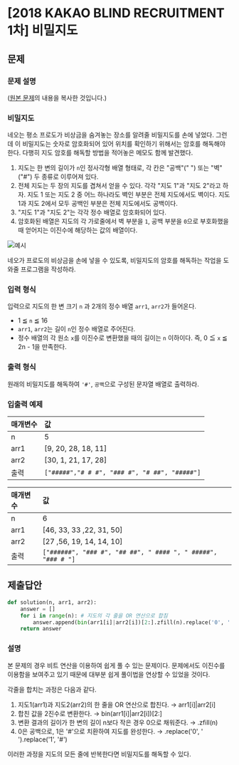 # [2018 KAKAO BLIND RECRUITMENT 1차] 비밀지도
## 문제
### 문제 설명
([원본 문제](https://programmers.co.kr/learn/courses/30/lessons/17681)의 내용을 복사한 것입니다.)

### 비밀지도
네오는 평소 프로도가 비상금을 숨겨놓는 장소를 알려줄 비밀지도를 손에 넣었다. 그런데 이 비밀지도는 숫자로 암호화되어 있어 위치를 확인하기 위해서는 암호를 해독해야 한다. 다행히 지도 암호를 해독할 방법을 적어놓은 메모도 함께 발견했다.

1. 지도는 한 변의 길이가 `n`인 정사각형 배열 형태로, 각 칸은 "공백"(" ") 또는 "벽"("#") 두 종류로 이루어져 있다.
2. 전체 지도는 두 장의 지도를 겹쳐서 얻을 수 있다. 각각 "지도 1"과 "지도 2"라고 하자. 지도 1 또는 지도 2 중 어느 하나라도 벽인 부분은 전체 지도에서도 벽이다. 지도 1과 지도 2에서 모두 공백인 부분은 전체 지도에서도 공백이다.
3. "지도 1"과 "지도 2"는 각각 정수 배열로 암호화되어 있다.
4. 암호화된 배열은 지도의 각 가로줄에서 벽 부분을 `1`, 공백 부분을 `0`으로 부호화했을 때 얻어지는 이진수에 해당하는 값의 배열이다.

![예시](https://user-images.githubusercontent.com/77680436/113509599-6f989800-9591-11eb-8881-60238d52f480.png)

네오가 프로도의 비상금을 손에 넣을 수 있도록, 비밀지도의 암호를 해독하는 작업을 도와줄 프로그램을 작성하라.

### 입력 형식
입력으로 지도의 한 변 크기 `n` 과 2개의 정수 배열 `arr1`, `arr2`가 들어온다.

* 1 ≦ `n` ≦ 16
* `arr1`, `arr2`는 길이 `n`인 정수 배열로 주어진다.
* 정수 배열의 각 원소 `x`를 이진수로 변환했을 때의 길이는 `n` 이하이다. 즉, 0 ≦ `x` ≦ 2n - 1을 만족한다.

### 출력 형식
원래의 비밀지도를 해독하여 `'#'`, `공백`으로 구성된 문자열 배열로 출력하라.

### 입출력 예제
|매개변수|값|
|:---|:---|
|n|5|
|arr1|[9, 20, 28, 18, 11]|
|arr2|[30, 1, 21, 17, 28]|
|출력|`["#####","# # #", "### #", "# ##", "#####"]`|

|매개변수|값|
|:---|:---|
|n|6|
|arr1|[46, 33, 33 ,22, 31, 50]|
|arr2|[27 ,56, 19, 14, 14, 10]|
|출력|`["######", "### #", "## ##", " #### ", " #####", "### # "]`|

## 제출답안
```python
def solution(n, arr1, arr2):
    answer = []
    for i in range(n): # 지도의 각 줄을 OR 연산으로 합침
        answer.append(bin(arr1[i]|arr2[i])[2:].zfill(n).replace('0', ' ').replace('1', '#'))
    return answer
```
### 설명
본 문제의 경우 비트 연산을 이용하여 쉽게 풀 수 있는 문제이다. 문제에서도 이진수를 이용함을 보여주고 있기 때문에 대부분 쉽게 풀이법을 연상할 수 있었을 것이다.

각줄을 합치는 과정은 다음과 같다.
1. 지도1(arr1)과 지도2(arr2)의 한 줄을 OR 연산으로 합친다. → arr1[i]|arr2[i]
2. 합친 값을 2진수로 변환한다. → bin(arr1[i]|arr2[i])[2:]
3. 변환 결과의 길이가 한 변의 길이 n보다 작은 경우 0으로 채워준다. → .zfill(n)
4. 0은 공백으로, 1은 '#'으로 치환하여 지도를 완성한다.  → .replace('0', ' ').replace('1', '#')

이러한 과정을 지도의 모든 줄에 반복한다면 비밀지도를 해독할 수 있다.
